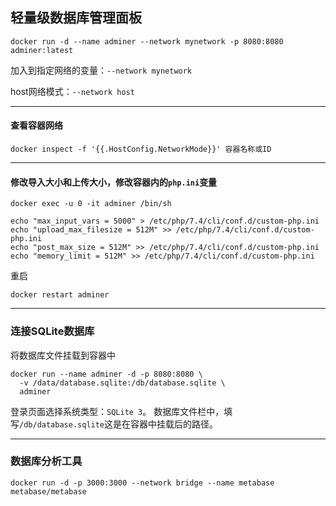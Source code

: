 ## 轻量级数据库管理面板

```
docker run -d --name adminer --network mynetwork -p 8080:8080 adminer:latest
```
加入到指定网络的变量：`--network mynetwork`

host网络模式：`--network host`

---

#### 查看容器网络
```
docker inspect -f '{{.HostConfig.NetworkMode}}' 容器名称或ID
```

---

#### 修改导入大小和上传大小，修改容器内的`php.ini`变量

```
docker exec -u 0 -it adminer /bin/sh
```
```
echo "max_input_vars = 5000" > /etc/php/7.4/cli/conf.d/custom-php.ini
echo "upload_max_filesize = 512M" >> /etc/php/7.4/cli/conf.d/custom-php.ini
echo "post_max_size = 512M" >> /etc/php/7.4/cli/conf.d/custom-php.ini
echo "memory_limit = 512M" >> /etc/php/7.4/cli/conf.d/custom-php.ini
```
重启
```
docker restart adminer
```


---

### 连接SQLite数据库
将数据库文件挂载到容器中
```
docker run --name adminer -d -p 8080:8080 \
  -v /data/database.sqlite:/db/database.sqlite \
  adminer
```
登录页面选择系统类型：`SQLite 3`。   数据库文件栏中，填写`/db/database.sqlite`这是在容器中挂载后的路径。

---

### 数据库分析工具
```
docker run -d -p 3000:3000 --network bridge --name metabase metabase/metabase
```
